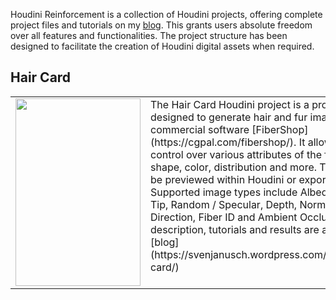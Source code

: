 Houdini Reinforcement is a collection of Houdini projects, offering complete project files and tutorials on my [blog](https://svenjanusch.wordpress.com/houdini-reinforcement/). This grants users absolute freedom over all features and functionalities. The project structure has been designed to facilitate the creation of Houdini digital assets when required.


## Hair Card
<table border="0" cellspacing="0" cellpadding="0" style="background-color:rgba(0, 0, 0, 0);">
    <tr>
    	<td width="200" height="300"><img src="./HairCard/HairCardResult.png" width="200" height="300"></td>
   		<td style="vertical-align: top;">The Hair Card Houdini project is a procedural tool designed to generate hair and fur images, similar to the commercial software [FiberShop](https://cgpal.com/fibershop/). It allows real-time control over various attributes of the fibers, such as shape, color, distribution and more. The hair card can be previewed within Houdini or exported as images. Supported image types include Albedo, Alpha, Root-Tip, Random / Specular, Depth, Normal, Tangent / Direction, Fiber ID and Ambient Occlusion. A detailed description, tutorials and results are available on my [blog](https://svenjanusch.wordpress.com/2023/10/22/hair-card/)
    	</td>
    </tr>
</table>


